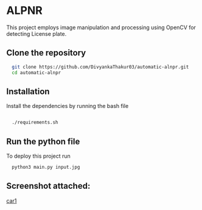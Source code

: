 # ALPNR

This project employs image manipulation and processing using OpenCV for detecting License plate.

## Clone the repository


```bash
  git clone https://github.com/DivyankaThakur03/automatic-alnpr.git
  cd automatic-alnpr
```

## Installation

Install the dependencies by running the bash file

```bash

  ./requirements.sh  
```

## Run the python file

To deploy this project run

```bash
  python3 main.py input.jpg
```    
## Screenshot attached:

[car1](https://user-images.githubusercontent.com/85764700/163609421-71752890-571d-4429-9d75-8e19e4fb5602.png)
